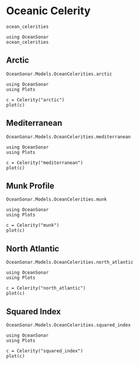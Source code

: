 # Oceanic Celerity

```@docs
ocean_celerities
```

```@example
using OceanSonar
ocean_celerities
```

## Arctic

```@docs
OceanSonar.Models.OceanCelerities.arctic
```

```@example
using OceanSonar
using Plots

c = Celerity("arctic")
plot(c)
```

## Mediterranean

```@docs
OceanSonar.Models.OceanCelerities.mediterranean
```

```@example
using OceanSonar
using Plots

c = Celerity("mediterranean")
plot(c)
```

## Munk Profile

```@docs
OceanSonar.Models.OceanCelerities.munk
```

```@example
using OceanSonar
using Plots

c = Celerity("munk")
plot(c)
```

## North Atlantic

```@docs
OceanSonar.Models.OceanCelerities.north_atlantic
```

```@example
using OceanSonar
using Plots

c = Celerity("north_atlantic")
plot(c)
```

## Squared Index

```@docs
OceanSonar.Models.OceanCelerities.squared_index
```

```@example
using OceanSonar
using Plots

c = Celerity("squared_index")
plot(c)
```
